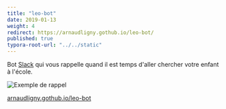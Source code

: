 ```yaml
---
title: "leo-bot"
date: 2019-01-13
weight: 4
redirect: https://arnaudligny.gothub.io/leo-bot/
published: true
typora-root-url: "../../static"
---
```

Bot [Slack](https://slack.com) qui vous rappelle quand il est temps d'aller chercher votre enfant à l'école.

![Exemple de rappel](/images/projets/leo-bot-slack-example.png)

[arnaudligny.gothub.io/leo-bot](https://arnaudligny.gothub.io/leo-bot/)
